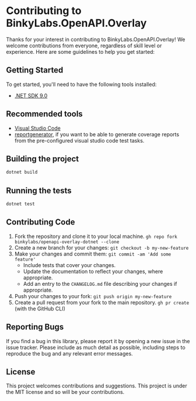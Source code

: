 # Contributing to BinkyLabs.OpenAPI.Overlay

Thanks for your interest in contributing to BinkyLabs.OpenAPI.Overlay! We welcome contributions from everyone, regardless of skill level or experience. Here are some guidelines to help you get started:

## Getting Started

To get started, you'll need to have the following tools installed:

- [.NET SDK 9.0](https://get.dot.net/)

## Recommended tools

- [Visual Studio Code](https://code.visualstudio.com/)
- [reportgenerator](https://www.nuget.org/packages/dotnet-reportgenerator-globaltool), if you want to be able to generate coverage reports from the pre-configured visual studio code test tasks.

## Building the project

```sh
dotnet build
```

## Running the tests

```sh
dotnet test
```

## Contributing Code

1. Fork the repository and clone it to your local machine. `gh repo fork binkylabs/openapi-overlay-dotnet --clone`
2. Create a new branch for your changes: `git checkout -b my-new-feature`
3. Make your changes and commit them: `git commit -am 'Add some feature'`
    - Include tests that cover your changes.
    - Update the documentation to reflect your changes, where appropriate.
    - Add an entry to the `CHANGELOG.md` file describing your changes if appropriate.
4. Push your changes to your fork: `git push origin my-new-feature`
5. Create a pull request from your fork to the main repository. `gh pr create` (with the GitHub CLI)

## Reporting Bugs

If you find a bug in this library, please report it by opening a new issue in the issue tracker. Please include as much detail as possible, including steps to reproduce the bug and any relevant error messages.

## License

This project welcomes contributions and suggestions. This project is under the MIT license and so will be your contributions.

